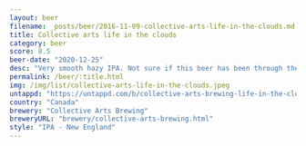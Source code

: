 ```yaml
---
layout: beer
filename: _posts/beer/2016-11-09-collective-arts-life-in-the-clouds.md
title: Collective arts life in the clouds
category: beer
score: 8.5
beer-date: "2020-12-25"
desc: "Very smooth hazy IPA. Not sure if this beer has been through the wars hence the particulate haze, but still tastes good"
permalink: /beer/:title.html
img: /img/list/collective-arts-life-in-the-clouds.jpeg
untappd: "https://untappd.com/b/collective-arts-brewing-life-in-the-clouds/2429930"
country: "Canada"
brewery: "Collective Arts Brewing"
breweryURL: "brewery/collective-arts-brewing.html"
style: "IPA - New England"
---
```

